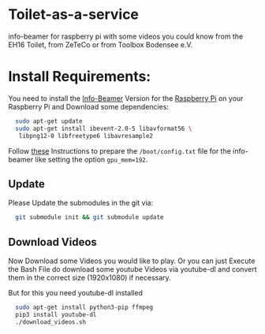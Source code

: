 # Toilet-as-a-service
info-beamer for raspberry pi with some videos you could know from the EH16 Toilet, from ZeTeCo or from Toolbox Bodensee e.V.

# Install Requirements:
You need to install the [Info-Beamer](https://info-beamer.com/pi) Version for the [Raspberry Pi](https://info-beamer.com/download/player) on your Raspberry Pi and Download some dependencies:

```bash
  sudo apt-get update
  sudo apt-get install ibevent-2.0-5 libavformat56 \
   libpng12-0 libfreetype6 libavresample2

```

Follow [these](https://info-beamer.com/doc/info-beamer#raspberrypiversion) Instructions to prepare the ``/boot/config.txt`` file for the info-beamer like setting the option ``gpu_mem=192``.

## Update
Please Update the submodules in the git via:
```bash
  git submodule init && git submodule update

```

## Download Videos
Now Download some Videos you would like to play.
Or you can just Execute the Bash File do download some youtube Videos via youtube-dl and convert them in the correct size (1920x1080) if necessary.

But for this you need youtube-dl installed
```bash
  sudo apt-get install python3-pip ffmpeg
  pip3 install youtube-dl
  ./download_videos.sh

```

